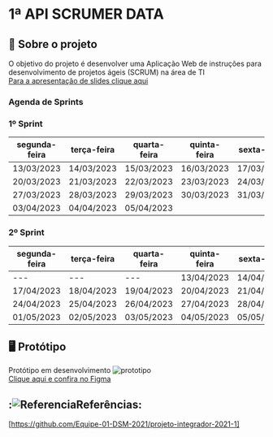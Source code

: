 # 1ª API SCRUMER DATA
   
<span id="sobre">

## :bookmark_tabs: Sobre o projeto

O objetivo do projeto é desenvolver uma Aplicação Web de instruções para desenvolvimento de projetos ágeis (SCRUM) na área de TI
   <br> [Para a apresentação de slides clique aqui](https://www.canva.com/design/DAFfpxBQ0jo/Dczruq90oB3rmNVxNUByaQ/edit?utm_content=DAFfpxBQ0jo&utm_campaign=designshare&utm_medium=link2&utm_source=sharebutton)

### Agenda de Sprints
   
### 1º Sprint   

segunda-feira	|	terça-feira	|	quarta-feira	|	quinta-feira	|	sexta-feira
---	|	---	|	---	|	---	|	---
13/03/2023	|	14/03/2023	|	15/03/2023	|	16/03/2023	|	17/03/2023
20/03/2023	|	21/03/2023	|	22/03/2023	|	23/03/2023	|	24/03/2023
27/03/2023	|	28/03/2023	|	29/03/2023	|	30/03/2023	|	31/03/2023
03/04/2023	|	04/04/2023	|	05/04/2023	|		|	

### 2º Sprint

segunda-feira	|	terça-feira	|	quarta-feira	|	quinta-feira	|	sexta-feira
---   |  ---   |  ---   |  ---   |  ---
   ---	|	---   |	---	|	13/04/2023	|	14/04/2023
17/04/2023	|	18/04/2023	|	19/04/2023	|	20/04/2023	|	21/04/2023
24/04/2023	|	25/04/2023	|	26/04/2023	|	27/04/2023	|	28/04/2023
01/05/2023	|	02/05/2023	|	03/05/2023	|	04/05/2023	|	05/05/2023

<span id="backlogs">

<span id="prototipo">

## :desktop_computer: Protótipo

Protótipo em desenvolvimento
![prototipo](https://user-images.githubusercontent.com/127904356/227746088-defa4fae-ee22-4cc1-b725-82dc3966b426.png)
   <br>
[Clique aqui e confira no Figma](https://www.figma.com/file/6gbyHKTwMu6AtCvpNNlncy/Prototipo-de-Site-Scrummerdata?node-id=0%3A1&t=ANco7FaQ7l6z7eZ0-1)

<span id="tecnologias">

<span id="licenca">

## :![Referencia](https://user-images.githubusercontent.com/127904356/227745344-64985a30-71e7-48da-be0f-d716b1c1a0f0.png)Referências:
[https://github.com/Equipe-01-DSM-2021/projeto-integrador-2021-1]
